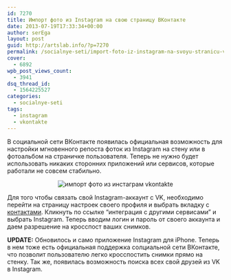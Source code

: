 ```yaml
---
id: 7270
title: Импорт фото из Instagram на свою страницу ВКонтакте
date: 2013-07-19T17:33:34+00:00
author: serEga
layout: post
guid: http://artslab.info/?p=7270
permalink: /socialnye-seti/import-foto-iz-instagram-na-svoyu-stranicu-vkontakte/
cover:
  - 6892
wpb_post_views_count:
  - 3941
dsq_thread_id:
  - 1564225527
categories:
  - socialnye-seti
tags:
  - instagram
  - vkontakte
---
```


В социальной сети ВКонтакте появилась официальная возможность для настройки мгновенного репоста фоток из Instagram на стену или в фотоальбом на страничке пользователя. Теперь не нужно будет использовать никаких сторонних приложений или сервисов, которые работали не совсем стабильно.

<center>
  <img class="aligncenter size-medium wp-image-4490" alt="импорт фото из инстаграм vkontakte" src="https://cldup.com/7JjCCaee-9.jpg" />
</center>

Для того чтобы связать свой Instagram-аккаунт с VK, необходимо перейти на страницу настроек своего профиля и выбрать вкладку с <a href="http://vk.com/edit?act=contacts" target="_blank">контактами</a>. Кликнуть по ссылке &#8220;интеграция с другими сервисами&#8221; и выбрать Instagram. Теперь вводим логин и пароль от своего аккаунта и даем разрешение на кросспост ваших снимков.

**UPDATE:** Обновилось и само приложение Instagram для iPhone. Теперь в нем тоже есть официальная поддержка солциальной сети ВКонтакте, что позволит пользователю легко кросспостить снимки прямо на стенку. Так же, появилась возможность поиска всех свой друзей из VK в Instagram.
